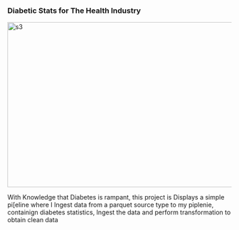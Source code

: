 ### Diabetic Stats for The Health Industry

<img width="853" height="372" alt="s3" src="https://github.com/user-attachments/assets/f786f692-787a-40e6-99de-bf54a896dea4" />


With Knowledge that Diabetes is rampant, this project is Displays a simple pi[eline where I Ingest data from  a parquet source type to my piplenie, containign diabetes statistics, Ingest the data and perform transformation to obtain clean data
